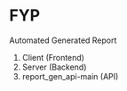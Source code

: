 # FYP
Automated Generated Report
1.  Client (Frontend)
2.  Server (Backend)
3.  report_gen_api-main (API)
